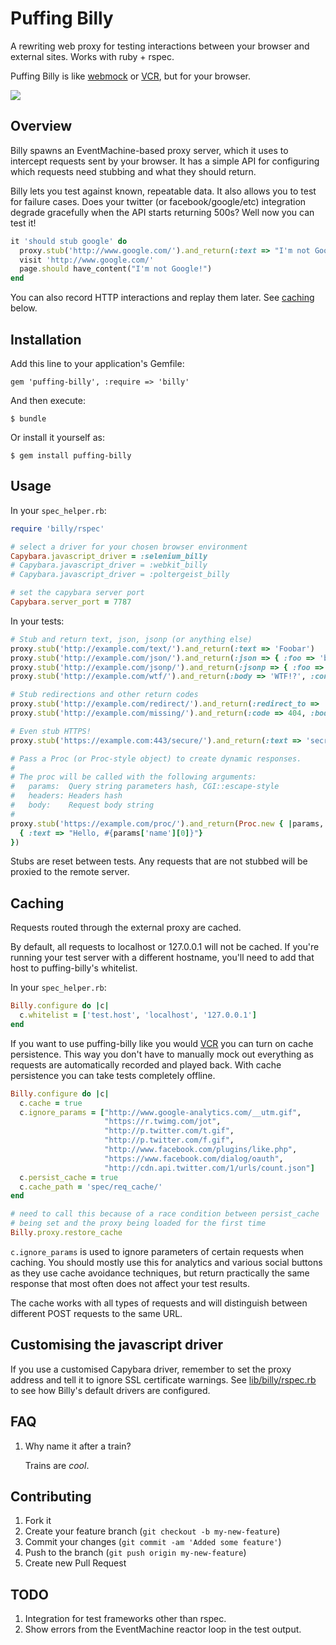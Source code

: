 # Puffing Billy

A rewriting web proxy for testing interactions between your browser and
external sites. Works with ruby + rspec.

Puffing Billy is like [webmock](https://github.com/bblimke/webmock) or
[VCR](https://github.com/vcr/vcr), but for your browser.

![](http://upload.wikimedia.org/wikipedia/commons/0/01/Puffing_Billy_1862.jpg)

## Overview

Billy spawns an EventMachine-based proxy server, which it uses to intercept
requests sent by your browser. It has a simple API for configuring which
requests need stubbing and what they should return.

Billy lets you test against known, repeatable data.  It also allows you to
test for failure cases.  Does your twitter (or facebook/google/etc)
integration degrade gracefully when the API starts returning 500s?  Well now
you can test it!

```ruby
it 'should stub google' do
  proxy.stub('http://www.google.com/').and_return(:text => "I'm not Google!")
  visit 'http://www.google.com/'
  page.should have_content("I'm not Google!")
end
```

You can also record HTTP interactions and replay them later. See
[caching](#caching) below.

## Installation

Add this line to your application's Gemfile:

    gem 'puffing-billy', :require => 'billy'

And then execute:

    $ bundle

Or install it yourself as:

    $ gem install puffing-billy

## Usage

In your `spec_helper.rb`:

```ruby
require 'billy/rspec'

# select a driver for your chosen browser environment
Capybara.javascript_driver = :selenium_billy
# Capybara.javascript_driver = :webkit_billy
# Capybara.javascript_driver = :poltergeist_billy

# set the capybara server port
Capybara.server_port = 7787
```

In your tests:

```ruby
# Stub and return text, json, jsonp (or anything else)
proxy.stub('http://example.com/text/').and_return(:text => 'Foobar')
proxy.stub('http://example.com/json/').and_return(:json => { :foo => 'bar' })
proxy.stub('http://example.com/jsonp/').and_return(:jsonp => { :foo => 'bar' })
proxy.stub('http://example.com/wtf/').and_return(:body => 'WTF!?', :content_type => 'text/wtf')

# Stub redirections and other return codes
proxy.stub('http://example.com/redirect/').and_return(:redirect_to => 'http://example.com/other')
proxy.stub('http://example.com/missing/').and_return(:code => 404, :body => 'Not found')

# Even stub HTTPS!
proxy.stub('https://example.com:443/secure/').and_return(:text => 'secrets!!1!')

# Pass a Proc (or Proc-style object) to create dynamic responses.
#
# The proc will be called with the following arguments:
#   params:  Query string parameters hash, CGI::escape-style
#   headers: Headers hash
#   body:    Request body string
#
proxy.stub('https://example.com/proc/').and_return(Proc.new { |params, headers, body|
  { :text => "Hello, #{params['name'][0]}"}
})
```

Stubs are reset between tests.  Any requests that are not stubbed will be
proxied to the remote server.

## Caching

Requests routed through the external proxy are cached.

By default, all requests to localhost or 127.0.0.1 will not be cached. If
you're running your test server with a different hostname, you'll need to
add that host to puffing-billy's whitelist.

In your `spec_helper.rb`:

```ruby
Billy.configure do |c|
  c.whitelist = ['test.host', 'localhost', '127.0.0.1']
end
```

If you want to use puffing-billy like you would [VCR](https://github.com/vcr/vcr)
you can turn on cache persistence. This way you don't have to manually mock out
everything as requests are automatically recorded and played back. With cache
persistence you can take tests completely offline.

```ruby
Billy.configure do |c|
  c.cache = true
  c.ignore_params = ["http://www.google-analytics.com/__utm.gif",
                     "https://r.twimg.com/jot",
                     "http://p.twitter.com/t.gif",
                     "http://p.twitter.com/f.gif",
                     "http://www.facebook.com/plugins/like.php",
                     "https://www.facebook.com/dialog/oauth",
                     "http://cdn.api.twitter.com/1/urls/count.json"]
  c.persist_cache = true
  c.cache_path = 'spec/req_cache/'
end

# need to call this because of a race condition between persist_cache
# being set and the proxy being loaded for the first time
Billy.proxy.restore_cache
```

`c.ignore_params` is used to ignore parameters of certain requests when
caching. You should mostly use this for analytics and various social buttons as
they use cache avoidance techniques, but return practically the same response
that most often does not affect your test results.

The cache works with all types of requests and will distinguish between
different POST requests to the same URL.

## Customising the javascript driver

If you use a customised Capybara driver, remember to set the proxy address
and tell it to ignore SSL certificate warnings. See
[lib/billy/rspec.rb](https://github.com/oesmith/puffing-billy/blob/master/lib/billy/rspec.rb)
to see how Billy's default drivers are configured.

## FAQ

1. Why name it after a train?

   Trains are *cool*.

## Contributing

1. Fork it
2. Create your feature branch (`git checkout -b my-new-feature`)
3. Commit your changes (`git commit -am 'Added some feature'`)
4. Push to the branch (`git push origin my-new-feature`)
5. Create new Pull Request

## TODO

1. Integration for test frameworks other than rspec.
2. Show errors from the EventMachine reactor loop in the test output.

